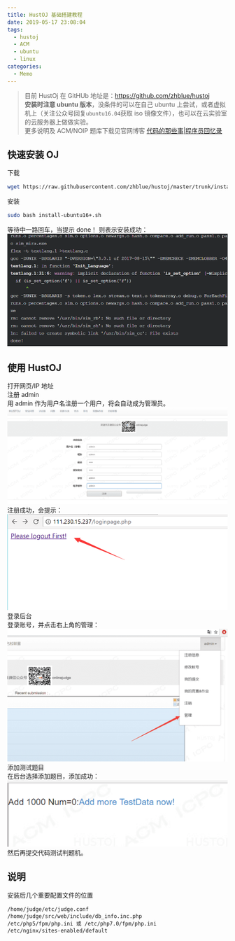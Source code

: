 ```yaml
---
title: HustOJ 基础搭建教程
date: 2019-05-17 23:08:04
tags:
  - hustoj
  - ACM
  - ubuntu
  - linux
categories:
  - Memo
---
```


> 目前 HustOj 在 GitHUb 地址是：<https://github.com/zhblue/hustoj>  
> **安装时注意 ubuntu 版本**，没条件的可以在自己 ubuntu 上尝试，或者虚拟机上（关注公众号回复`ubuntu16.04`获取 iso 镜像文件），也可以在云实验室的云服务器上做做实验。  
> 更多说明及 ACM/NOIP 题库下载见官网博客 [代码的那些事|程序员回忆录](http://www.hustoj.com/)

<!--more-->

## 快速安装 OJ

下载

```bash
wget https://raw.githubusercontent.com/zhblue/hustoj/master/trunk/install/install-ubuntu16+.sh
```

安装

```bash
sudo bash install-ubuntu16+.sh
```

等待中一路回车，当提示 done！ 则表示安装成功：
![](images/1.png)

## 使用 HustOJ

打开网页/IP 地址  
注册 admin  
用 admin 作为用户名注册一个用户，将会自动成为管理员。  
![](images/2.png)  
注册成功，会提示：  
![](images/3.png)  
登录后台  
登录账号，并点击右上角的管理：  
![](images/4.png)  
添加测试题目  
在后台选择添加题目，添加成功：  
![](images/5.png)  
然后再提交代码测试判题机。

## 说明

安装后几个重要配置文件的位置

```
/home/judge/etc/judge.conf
/home/judge/src/web/include/db_info.inc.php
/etc/php5/fpm/php.ini 或 /etc/php7.0/fpm/php.ini
/etc/nginx/sites-enabled/default
```
